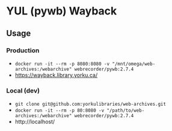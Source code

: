 # YUL (pywb) Wayback

## Usage

### Production

* `docker run -it --rm -p 8080:8080 -v "/mnt/omega/web-archives:/webarchive" webrecorder/pywb:2.7.4`
* https://wayback.library.yorku.ca/

### Local (dev)

* `git clone git@github.com:yorkulibraries/web-archives.git`
* `docker run -it --rm -p 80:8080 -v "/path/to/web-archives:/webarchive" webrecorder/pywb:2.7.4`
* http://localhost/
